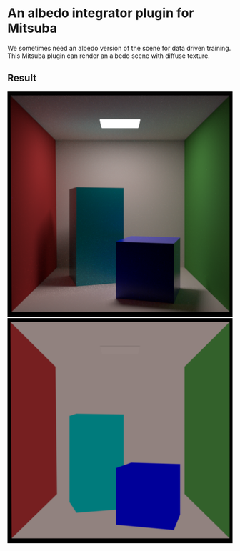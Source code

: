 # An albedo integrator plugin for Mitsuba

We sometimes need an albedo version of the scene for data driven training. This Mitsuba plugin can render an albedo scene with diffuse texture.




## Result

![Original Image](./realistic.png) 
![Albedo Image](./albedo.png)

